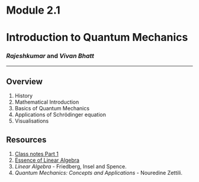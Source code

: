 # Module 2.1

# Introduction to Quantum Mechanics

### _Rajeshkumar_ and _Vivan Bhatt_

---

## Overview

1. History
2. Mathematical Introduction
3. Basics of Quantum Mechanics
4. Applications of Schrödinger equation
5. Visualisations

## Resources

1. [Class notes Part 1](./intro-to-qm-part-1.pdf)
2. [Essence of Linear
   Algebra](https://youtube.com/playlist?list=PLZHQObOWTQDPD3MizzM2xVFitgF8hE_ab)
3. _Linear Algebra_ - Friedberg, Insel and Spence.
4. _Quantum Mechanics: Concepts and Applications_ - Nouredine Zettili.
